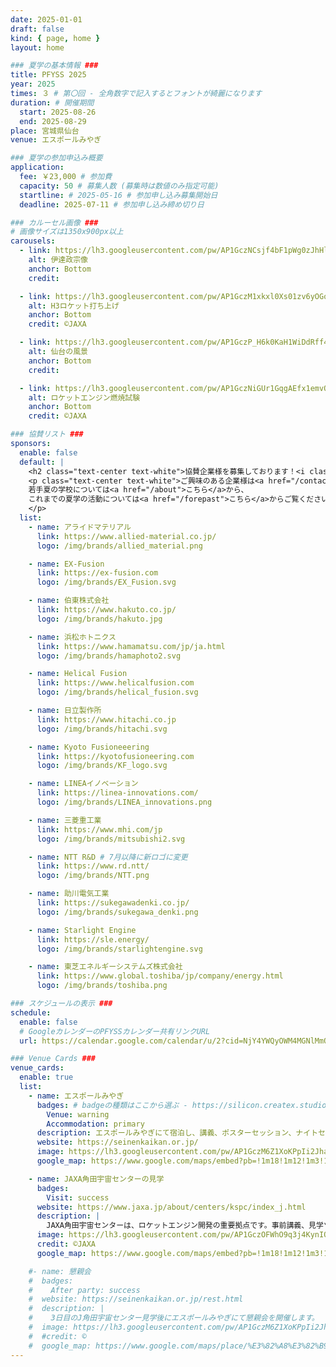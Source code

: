 ```yaml
---
date: 2025-01-01
draft: false
kind: { page, home }
layout: home

### 夏学の基本情報 ###
title: PFYSS 2025
year: 2025
times: ３ # 第〇回 - 全角数字で記入するとフォントが綺麗になります
duration: # 開催期間
  start: 2025-08-26
  end: 2025-08-29
place: 宮城県仙台
venue: エスポールみやぎ

### 夏学の参加申込み概要
application:
  fee: ￥23,000 # 参加費
  capacity: 50 # 募集人数 (募集時は数値のみ指定可能)
  startline: # 2025-05-16 # 参加申し込み募集開始日
  deadline: 2025-07-11 # 参加申し込み締め切り日

### カルーセル画像 ###
# 画像サイズは1350x900px以上
carousels:
  - link: https://lh3.googleusercontent.com/pw/AP1GczNCsjf4bF1pWg0zJhHl4Ttqr1N8A0pUG8WXwNp9ap4xiT56_5_slJyfmtPNg0iM3dgSZzofG8xzmaGzn_3w0E-_-B-aeidHUZl2cfnhXeUHLSA8uvE=w2400
    alt: 伊達政宗像
    anchor: Bottom
    credit:

  - link: https://lh3.googleusercontent.com/pw/AP1GczM1xkxl0Xs01zv6yOGoBxBncwum7AXtLdYqCzbCUyhymoEhBmWHIMFu3t9Us8S3cHkpPzJHc-CaNPbVc97Ff7V_3xOHdlBoJkGvm9cpj521lDd_4T0=w2400
    alt: H3ロケット打ち上げ
    anchor: Bottom
    credit: ©JAXA

  - link: https://lh3.googleusercontent.com/pw/AP1GczP_H6k0KaH1WiDdRff46pbQqdTuYIZJYTjI8oDSFN6e45ShORTG-g_ML0MziOg-FPG8hqvrrhXycvBSek6KJKZQe9y1p-yaPY8-ynZ4zeTf6K9byrM=w2400
    alt: 仙台の風景
    anchor: Bottom
    credit:

  - link: https://lh3.googleusercontent.com/pw/AP1GczNiGUr1GqgAEfx1emvOdXhi6pie2hC6g_oHS5LkjvDrE3hjhG4f4pOQbiefif_IN6UAJVGhDCMO3hjJgfuOD-FcGTfSe49ECVeO2NyTgmchh4xDhq0=w2400
    alt: ロケットエンジン燃焼試験
    anchor: Bottom
    credit: ©JAXA

### 協賛リスト ###
sponsors:
  enable: false
  default: |
    <h2 class="text-center text-white">協賛企業様を募集しております！<i class="bx bxs-megaphone bx-tada"></i></h2>
    <p class="text-center text-white">ご興味のある企業様は<a href="/contact">お問い合わせフォーム</a>からご連絡ください。</br>
    若手夏の学校については<a href="/about">こちら</a>から、
    これまでの夏学の活動については<a href="/forepast">こちら</a>からご覧ください。
    </p>
  list:
    - name: アライドマテリアル
      link: https://www.allied-material.co.jp/
      logo: /img/brands/allied_material.png

    - name: EX-Fusion
      link: https://ex-fusion.com
      logo: /img/brands/EX_Fusion.svg

    - name: 伯東株式会社
      link: https://www.hakuto.co.jp/
      logo: /img/brands/hakuto.jpg

    - name: 浜松ホトニクス
      link: https://www.hamamatsu.com/jp/ja.html
      logo: /img/brands/hamaphoto2.svg

    - name: Helical Fusion
      link: https://www.helicalfusion.com
      logo: /img/brands/helical_fusion.svg

    - name: 日立製作所
      link: https://www.hitachi.co.jp
      logo: /img/brands/hitachi.svg

    - name: Kyoto Fusioneeering
      link: https://kyotofusioneering.com
      logo: /img/brands/KF_logo.svg

    - name: LINEAイノベーション
      link: https://linea-innovations.com/
      logo: /img/brands/LINEA_innovations.png

    - name: 三菱重工業
      link: https://www.mhi.com/jp
      logo: /img/brands/mitsubishi2.svg

    - name: NTT R&D # 7月以降に新ロゴに変更
      link: https://www.rd.ntt/
      logo: /img/brands/NTT.png

    - name: 助川電気工業
      link: https://sukegawadenki.co.jp/
      logo: /img/brands/sukegawa_denki.png

    - name: Starlight Engine
      link: https://sle.energy/
      logo: /img/brands/starlightengine.svg

    - name: 東芝エネルギーシステムズ株式会社
      link: https://www.global.toshiba/jp/company/energy.html
      logo: /img/brands/toshiba.png

### スケジュールの表示 ###
schedule:
  enable: false
  # GoogleカレンダーのPFYSSカレンダー共有リンクURL
  url: https://calendar.google.com/calendar/u/2?cid=NjY4YWQyOWM4MGNlMmQ4ZThkZTUzNWZiMjExYmNlNGEwMGQzN2E1MzEzMDU5MzUwM2E3MDE0NWFhY2U1ZDQwN0Bncm91cC5jYWxlbmRhci5nb29nbGUuY29t

### Venue Cards ###
venue_cards:
  enable: true
  list:
    - name: エスポールみやぎ
      badges: # badgeの種類はここから選ぶ - https://silicon.createx.studio/components/badges.html
        Venue: warning
        Accommodation: primary
      description: エスポールみやぎにて宿泊し、講義、ポスターセッション、ナイトセッション、懇親会を行います。
      website: https://seinenkaikan.or.jp/
      image: https://lh3.googleusercontent.com/pw/AP1GczM6Z1XoKPpIi2JhaV_5K0BJe2zNeHrpX5aQqAhrm5VsVAZ20hHYGvv0pRx9TJmWpIMUrwaVWNfyjxCt1g3Yb3z-KRFBTn6qKUNPz05KIbW6UL1vIIM=w2400
      google_map: https://www.google.com/maps/embed?pb=!1m18!1m12!1m3!1d7929.127780628486!2d140.9009443264681!3d38.27557533709355!2m3!1f0!2f0!3f0!3m2!1i1024!2i768!4f13.1!3m3!1m2!1s0x5f8987bc5bab1f05%3A0xda92e5f4a8ad555d!2z44Ko44K544Od44O844Or44G_44KE44GOKOWuruWfjuecjOmdkuW5tOS8mumkqCk!5e0!3m2!1sja!2sjp!4v1748602174342!5m2!1sja!2sjp

    - name: JAXA角田宇宙センターの見学
      badges:
        Visit: success
      website: https://www.jaxa.jp/about/centers/kspc/index_j.html
      description: |
        JAXA角田宇宙センターは、ロケットエンジン開発の重要拠点です。事前講義、見学ツアーを行い、普段の見学ではわからない詳しいところまで解説していただきます。
      image: https://lh3.googleusercontent.com/pw/AP1GczOFWhO9q3j4KynIQsnONLIDGqBdjWDcShFq2oBuEUEWTWhxp0HIkPIlvVncaagghM53Mg5fV25CQfylKcrqqrjMd0CRn79NLt-a83AZfXRjnrhHYiA=w2400
      credit: ©JAXA
      google_map: https://www.google.com/maps/embed?pb=!1m18!1m12!1m3!1d76648.96816819947!2d140.683070291041!3d38.03805079237342!2m3!1f0!2f0!3f0!3m2!1i1024!2i768!4f13.1!3m3!1m2!1s0x5f8a1570726f5fbb%3A0x1f3a6f1223998219!2z6KeS55Sw5a6H5a6Z44K744Oz44K_44O8!5e0!3m2!1sja!2sjp!4v1748602343239!5m2!1sja!2sjp

    #- name: 懇親会
    #  badges:
    #    After party: success
    #  website: https://seinenkaikan.or.jp/rest.html
    #  description: |
    #    3日目のJ角田宇宙センター見学後にエスポールみやぎにて懇親会を開催します。
    #  image: https://lh3.googleusercontent.com/pw/AP1GczM6Z1XoKPpIi2JhaV_5K0BJe2zNeHrpX5aQqAhrm5VsVAZ20hHYGvv0pRx9TJmWpIMUrwaVWNfyjxCt1g3Yb3z-KRFBTn6qKUNPz05KIbW6UL1vIIM=w2400
    #  #credit: ©
    #  google_map: https://www.google.com/maps/place/%E3%82%A8%E3%82%B9%E3%83%9D%E3%83%BC%E3%83%AB%E3%81%BF%E3%82%84%E3%81%8E(%E5%AE%AE%E5%9F%8E%E7%9C%8C%E9%9D%92%E5%B9%B4%E4%BC%9A%E9%A4%A8)/@38.2772634,140.9045082,17z/data=!4m9!3m8!1s0x5f8987bc5bab1f05:0xda92e5f4a8ad555d!5m2!4m1!1i2!8m2!3d38.2772634!4d140.9070831!16s%2Fg%2F1tl1n7yw?authuser=0&entry=ttu&g_ep=EgoyMDI1MDEyMS4wIKXMDSoASAFQAw%3D%3D
---
```


<!-- 中止連絡などのアラートを表示したい場合は以下をアンコメント -->
<!-- {{< alert type="block" class="mt-3 mb-0" >}}
中止連絡
{{< /alert >}} -->
